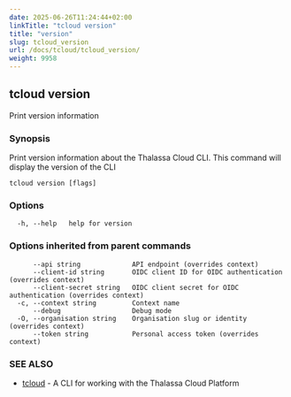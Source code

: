 ```yaml
---
date: 2025-06-26T11:24:44+02:00
linkTitle: "tcloud version"
title: "version"
slug: tcloud_version
url: /docs/tcloud/tcloud_version/
weight: 9958
---
```

## tcloud version

Print version information

### Synopsis

Print version information about the Thalassa Cloud CLI. This command will display the version of the CLI

```
tcloud version [flags]
```

### Options

```
  -h, --help   help for version
```

### Options inherited from parent commands

```
      --api string             API endpoint (overrides context)
      --client-id string       OIDC client ID for OIDC authentication (overrides context)
      --client-secret string   OIDC client secret for OIDC authentication (overrides context)
  -c, --context string         Context name
      --debug                  Debug mode
  -O, --organisation string    Organisation slug or identity (overrides context)
      --token string           Personal access token (overrides context)
```

### SEE ALSO

* [tcloud](/docs/tcloud/tcloud/)	 - A CLI for working with the Thalassa Cloud Platform

